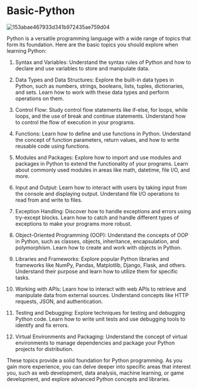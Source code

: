 # Basic-Python

![153abae467933d341b972435ae759d04](https://github.com/X-itachi-X/Basic-Python/assets/104882734/c5f55d57-5a43-4c65-9ec3-772508f492c3)

Python is a versatile programming language with a wide range of topics that form its foundation. Here are the basic topics you should explore when learning Python:

1. Syntax and Variables: Understand the syntax rules of Python and how to declare and use variables to store and manipulate data.

2. Data Types and Data Structures: Explore the built-in data types in Python, such as numbers, strings, booleans, lists, tuples, dictionaries, and sets. Learn how to work with these data types and perform operations on them.

3. Control Flow: Study control flow statements like if-else, for loops, while loops, and the use of break and continue statements. Understand how to control the flow of execution in your programs.

4. Functions: Learn how to define and use functions in Python. Understand the concept of function parameters, return values, and how to write reusable code using functions.

5. Modules and Packages: Explore how to import and use modules and packages in Python to extend the functionality of your programs. Learn about commonly used modules in areas like math, datetime, file I/O, and more.

6. Input and Output: Learn how to interact with users by taking input from the console and displaying output. Understand file I/O operations to read from and write to files.

7. Exception Handling: Discover how to handle exceptions and errors using try-except blocks. Learn how to catch and handle different types of exceptions to make your programs more robust.

8. Object-Oriented Programming (OOP): Understand the concepts of OOP in Python, such as classes, objects, inheritance, encapsulation, and polymorphism. Learn how to create and work with objects in Python.

9. Libraries and Frameworks: Explore popular Python libraries and frameworks like NumPy, Pandas, Matplotlib, Django, Flask, and others. Understand their purpose and learn how to utilize them for specific tasks.

10. Working with APIs: Learn how to interact with web APIs to retrieve and manipulate data from external sources. Understand concepts like HTTP requests, JSON, and authentication.

11. Testing and Debugging: Explore techniques for testing and debugging Python code. Learn how to write unit tests and use debugging tools to identify and fix errors.

12. Virtual Environments and Packaging: Understand the concept of virtual environments to manage dependencies and package your Python projects for distribution.

These topics provide a solid foundation for Python programming. As you gain more experience, you can delve deeper into specific areas that interest you, such as web development, data analysis, machine learning, or game development, and explore advanced Python concepts and libraries.
 
